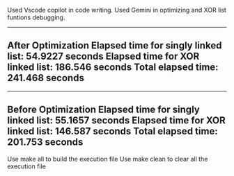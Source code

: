 Used Vscode copilot in code writing.
Used Gemini in optimizing and XOR list funtions debugging.

------------------------------------
After Optimization
Elapsed time for singly linked list: 54.9227 seconds
Elapsed time for XOR linked list: 186.546 seconds
Total elapsed time: 241.468 seconds
------------------------------------

------------------------------------
Before Optimization
Elapsed time for singly linked list: 55.1657 seconds
Elapsed time for XOR linked list: 146.587 seconds
Total elapsed time: 201.753 seconds
------------------------------------

Use make all to build the execution file
Use make clean to clear all the execution file